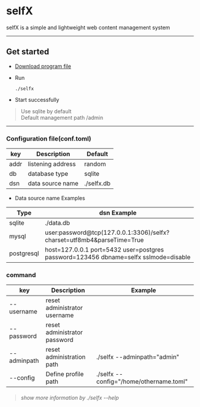 # selfX
selfX is a simple and lightweight web content management system

------


## Get started
+ [Download program file](https://github.com/icoller/selfx/releases)
+ Run

      ./selfx

+ Start successfully
> Use sqlite by default<br>
> Default management path /admin

------

### Configuration file(conf.toml)

| key  | Description       | Default   |
|------|-------------------|-----------|
| addr | listening address | random    |
| db   | database type     | sqlite    |
| dsn  | data source name  | ./selfx.db |

+ Data source name Examples

| Type       | dsn Example                                                                        |
|------------|------------------------------------------------------------------------------------|
| sqlite     | ./data.db                                                                          |
| mysql      | user:password@tcp(127.0.0.1:3306)/selfx?charset=utf8mb4&parseTime=True              |
| postgresql | host=127.0.0.1 port=5432 user=postgres password=123456 dbname=selfx sslmode=disable |



### command
| key         | Description       | Example                                  |
|-------------|----------|----------------------------------------|
| --username  | reset administrator username |                                        |
| --password  | reset administrator password  |                                        |
| --adminpath | reset administration path    | ./selfx --adminpath="admin"             |
| --config    | Define profile path | ./selfx --config="/home/othername.toml" |

> ###### show more information by ./selfx --help 